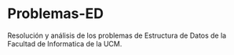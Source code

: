 # Problemas-ED
 Resolución y análisis de los problemas de Estructura de Datos de la Facultad de Informatica de la UCM.

